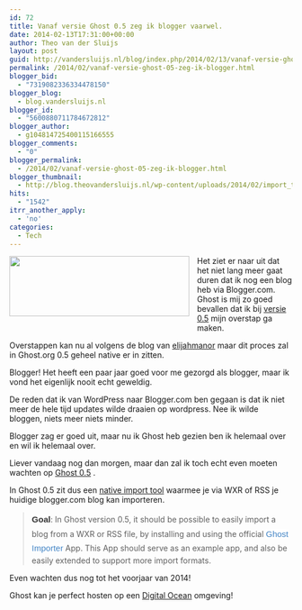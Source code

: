 ```yaml
---
id: 72
title: Vanaf versie Ghost 0.5 zeg ik blogger vaarwel.
date: 2014-02-13T17:31:00+00:00
author: Theo van der Sluijs
layout: post
guid: http://vandersluijs.nl/blog/index.php/2014/02/13/vanaf-versie-ghost-05-zeg-ik-blogger/
permalink: /2014/02/vanaf-versie-ghost-05-zeg-ik-blogger.html
blogger_bid:
  - "7319082336334478150"
blogger_blog:
  - blog.vandersluijs.nl
blogger_id:
  - "5600880711784672812"
blogger_author:
  - g104814725400115166555
blogger_comments:
  - "0"
blogger_permalink:
  - /2014/02/vanaf-versie-ghost-05-zeg-ik-blogger.html
blogger_thumbnail:
  - http://blog.theovandersluijs.nl/wp-content/uploads/2014/02/import_tool_PNG.png
hits:
  - "1542"
itrr_another_apply:
  - 'no'
categories:
  - Tech
---
```

<div style="clear: both;">
  <a href=https://vandersluijs.resultants-e.nl/2014/02/import_tool_PNG.png" style="clear: left; float: left; margin-bottom: 1em; margin-right: 1em;"><img border="0" src="https://vandersluijs.resultants-e.nl/2014/02/import_tool_PNG.png" height="107" width="320" /></a>
</div>

Het ziet er naar uit dat het niet lang meer gaat duren dat ik nog een blog heb via Blogger.com. Ghost is mij zo goed bevallen dat ik bij&nbsp;<a href="https://github.com/TryGhost/Ghost/wiki/Roadmap#wiki-milestone-5---version-050---apps--import" target="_blank">versie 0.5</a>&nbsp;mijn overstap ga maken.

Overstappen kan nu al volgens de blog van&nbsp;<a href="http://www.elijahmanor.com/from-blogger-to-ghost/" target="_blank">elijahmanor</a>&nbsp;maar dit proces zal in Ghost.org 0.5 geheel native er in zitten.

<!--more-->Blogger! Het heeft een paar jaar goed voor me gezorgd als blogger, maar ik vond het eigenlijk nooit echt geweldig.

De reden dat ik van WordPress naar Blogger.com ben gegaan is dat ik niet meer de hele tijd updates wilde draaien op wordpress. Nee ik wilde bloggen, niets meer niets minder.

Blogger zag er goed uit, maar nu ik Ghost heb gezien ben ik helemaal over en wil ik helemaal over.

Liever vandaag nog dan morgen, maar dan zal ik toch echt even moeten wachten op&nbsp;<a href="https://github.com/TryGhost/Ghost/wiki/Roadmap#wiki-milestone-5---version-050---apps--import" target="_blank">Ghost 0.5</a>&nbsp;.

In Ghost 0.5 zit dus een&nbsp;<a href="https://github.com/TryGhost/Ghost/wiki/Roadmap#wiki-importer" target="_blank">native import tool</a>&nbsp;waarmee je via&nbsp;WXR&nbsp;of RSS je huidige blogger.com blog kan&nbsp;importeren.

> <strong style="background-color: white; box-sizing: border-box; color: #333333; font-family: Helvetica, arial, freesans, clean, sans-serif; font-size: 15px; line-height: 25.5px;">Goal</strong>: In Ghost version 0.5, it should be possible to easily import a blog from a WXR or RSS file, by installing and using the official&nbsp;<a href="https://github.com/TryGhost/Ghost-Importer" style="background-color: white; box-sizing: border-box; color: #4183c4; font-family: Helvetica, arial, freesans, clean, sans-serif; font-size: 15px; line-height: 25.5px; text-decoration: none;">Ghost Importer</a>&nbsp;App. This App should serve as an example app, and also be easily extended to support more import formats.

Even wachten dus nog tot het voorjaar van 2014!

Ghost kan je perfect hosten op een [Digital Ocean](https://www.digitalocean.com/?refcode=38909179d2dc) omgeving!